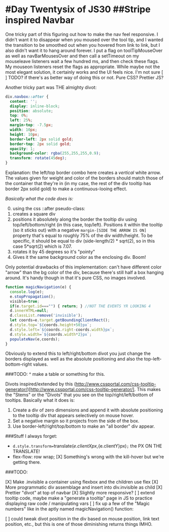 #Day Twentysix of JS30
##Stripe inspired Navbar
====

One tricky part of this figuring out how to make the nav feel responsive. I didn't want it to disappear when you moused over the tool tip, and I wanted the transition to be smoothed out when you hovered from link to link, but I also didn't want it to hang around forever. I put a flag on toolTipMouseOver as well as navBarMousesOver and then call a setTimeout on my mouseleave listeners wait a few hundred ms, and then check these flags. My mouseon listeners reset the flags as appropriate. While maybe not the most elegant solution, it certainly works and the UI feels nice. I'm not sure [ ] TODO? if there's as better way of doing this or not. Pure CSS? Prettier JS?

Another tricky part was THE almighty divot:

```css
div.navbox::after {
  content: '';
  display: inline-block;
  position: absolute;
  top: 0%;
  left: 25%;
  margin-top: -7.5px;
  width: 10px;
  height: 10px;
  border-left: 2px solid gold;
  border-top: 2px solid gold;
  opacity: 1;
  background-color: rgba(255,255,255,0.9);
  transform: rotate(45deg);
}
```

Explanation: the left/top border combo here creates a *vertical* white arrow. The values given for weight and color of the borders should match those of the container that they're in (in my case, the rest of the div tooltip has border 2px solid gold) to make a continuous-looing effect.

*Basically what the code does is:*

0. using the css ::after pseudo-class:
1. creates a square div
2. positions it absolutely along the border the tooltip div using top/left/bottom/right (in this case, top/left). Positions it within the tooltip (so it sticks out) with a negative `margin-[SIDE THE ARROW IS ON]` property that's equal to roughly 75% of the div width/height. To be specific, it should be equal to div (side-length/2) * sqrt(2), so in this case 5*sqrt(2) which is 7.07.
3. rotates it by 45 degrees so it's "pointy"
4. Gives it the same background color as the enclosing div. Boom!

Only potential drawbacks of this implementation: can't have different color "arrow" than the bg color of the div, because there's still half a box hanging around. It's handy though in that it's pure CSS, no images involved.

```javascript
function magicNavigation(e) {
  console.log(e);
  e.stopPropagation();
  visible=true;
  if(e.target.id==="") { return; } //NOT THE EVENTS YR LOOKING 4
  d.innerHTML=null;
  d.classList.remove('invisible');
  let coords=e.target.getBoundingClientRect();
  d.style.top=`${coords.height+50}px`;
  d.style.left=`${coords.right-coords.width}px`;
  d.style.width=`${coords.width*2}px`;
  populateNav(e,coords);
}
```

Obviously to extend this to left/right/bottom divot you just change the borders displayed as well as the absolute positioning and also the top-left-bottom-right values.

###TODO: ^ make a table or something for this.

Divots inspired/extended by this (http://www.cssportal.com/css-tooltip-generator/)[http://www.cssportal.com/css-tooltip-generator/]. This makes the "Stems" or the "Divots" that you see on the top/right/left/bottom of tooltips. Basically what it does is:

1. Create a div of zero dimensions and append it with absolute positioning to the tooltip div that appears selectively on mouse hover.
2. Set a negative margin so it projects from the side of the box.
3. Use border-left/right/top/bottom to make an "all border" div appear.


###Stuff I always forget:

* `d.style.transform=`translate(${e.clientX}px,${e.clientY}px)`;` the PX ON THE TRANSLATE!
* flex-flow: row wrap;
[X] Something's wrong with the kill-hover but we're getting there.

###TODO:

[X] Make .invisible a container using flexbox and the children use flex
[X] More programmatic div assemblage and insert into div.invisible as child
[X] Prettier "divot" at top of navbar
[X] Slightly more responsive?
[ ] extend tooltip code, maybe make a "generate a tooltip" page in JS to practice displaying raw code / manipulating vars
[ ] fix up a few of the "Magic numbers" like in the aptly named magicNavigation() function:

[ ] could tweak divot position in the div based on mouse position, link text position, etc., but this is one of those diminishing returns things IMHO.
